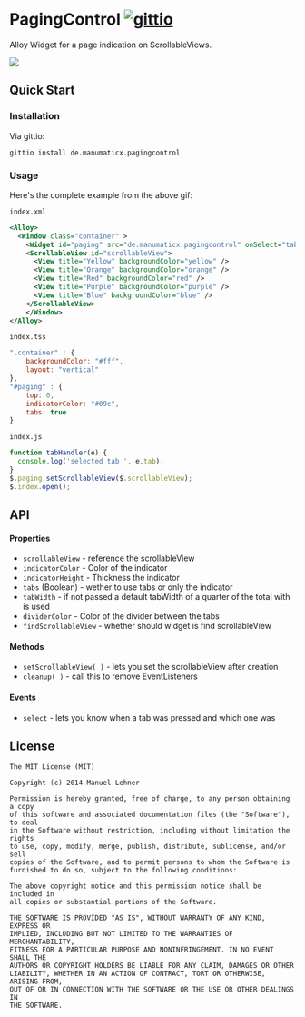 # PagingControl [![gittio](http://img.shields.io/badge/gittio-0.4.2-00B4CC.svg)](http://gitt.io/component/de.manumaticx.pagingcontrol)

Alloy Widget for a page indication on ScrollableViews.

![](https://github.com/manumaticx/pagingcontrol/blob/master/demo.gif?raw=true)

## Quick Start

### Installation

Via gittio:
```
gittio install de.manumaticx.pagingcontrol
```

### Usage

Here's the complete example from the above gif:

`index.xml`
```xml
<Alloy>
  <Window class="container" >
    <Widget id="paging" src="de.manumaticx.pagingcontrol" onSelect="tabHandler" />
    <ScrollableView id="scrollableView">
      <View title="Yellow" backgroundColor="yellow" />
      <View title="Orange" backgroundColor="orange" />
      <View title="Red" backgroundColor="red" />
      <View title="Purple" backgroundColor="purple" />
      <View title="Blue" backgroundColor="blue" />
    </ScrollableView>
	</Window>
</Alloy>
```
`index.tss`
```javascript
".container" : {
	backgroundColor: "#fff",
	layout: "vertical"
},
"#paging" : {
	top: 0,
	indicatorColor: "#09c",
	tabs: true
}
```
`index.js`
```javascript
function tabHandler(e) {
  console.log('selected tab ', e.tab);
}
$.paging.setScrollableView($.scrollableView);
$.index.open();
```

## API

#### Properties

* `scrollableView` - reference the scrollableView
* `indicatorColor` - Color of the indicator
* `indicatorHeight` - Thickness the indicator
* `tabs` (Boolean) - wether to use tabs or only the indicator
* `tabWidth` - if not passed a default tabWidth of a quarter of the total with is used
* `dividerColor` - Color of the divider between the tabs
* `findScrollableView` - whether should widget is find scrollableView

#### Methods

* `setScrollableView( )` - lets you set the scrollableView after creation
* `cleanup( )` - call this to remove EventListeners

#### Events

* `select` - lets you know when a tab was pressed and which one was

## License

    The MIT License (MIT)

    Copyright (c) 2014 Manuel Lehner

    Permission is hereby granted, free of charge, to any person obtaining a copy
    of this software and associated documentation files (the "Software"), to deal
    in the Software without restriction, including without limitation the rights
    to use, copy, modify, merge, publish, distribute, sublicense, and/or sell
    copies of the Software, and to permit persons to whom the Software is
    furnished to do so, subject to the following conditions:

    The above copyright notice and this permission notice shall be included in
    all copies or substantial portions of the Software.

    THE SOFTWARE IS PROVIDED "AS IS", WITHOUT WARRANTY OF ANY KIND, EXPRESS OR
    IMPLIED, INCLUDING BUT NOT LIMITED TO THE WARRANTIES OF MERCHANTABILITY,
    FITNESS FOR A PARTICULAR PURPOSE AND NONINFRINGEMENT. IN NO EVENT SHALL THE
    AUTHORS OR COPYRIGHT HOLDERS BE LIABLE FOR ANY CLAIM, DAMAGES OR OTHER
    LIABILITY, WHETHER IN AN ACTION OF CONTRACT, TORT OR OTHERWISE, ARISING FROM,
    OUT OF OR IN CONNECTION WITH THE SOFTWARE OR THE USE OR OTHER DEALINGS IN
    THE SOFTWARE.
